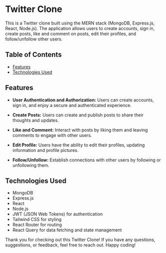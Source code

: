 # Twitter Clone

This is a Twitter clone built using the MERN stack (MongoDB, Express.js, React, Node.js). The application allows users to create accounts, sign in, create posts, like and comment on posts, edit their profiles, and follow/unfollow other users.

## Table of Contents

- [Features](#features)
- [Technologies Used](#technologies-used)

## Features

- **User Authentication and Authorization:** Users can create accounts, sign in, and enjoy a secure and authenticated experience.

- **Create Posts:** Users can create and publish posts to share their thoughts and updates.

- **Like and Comment:** Interact with posts by liking them and leaving comments to engage with other users.

- **Edit Profile:** Users have the ability to edit their profiles, updating information and profile pictures.

- **Follow/Unfollow:** Establish connections with other users by following or unfollowing them.

## Technologies Used

- MongoDB
- Express.js
- React
- Node.js
- JWT (JSON Web Tokens) for authentication
- Tailwind CSS for styling
- React Router for routing
- React Query for data fetching and state management

Thank you for checking out this Twitter Clone! If you have any questions, suggestions, or feedback, feel free to reach out. Happy coding!